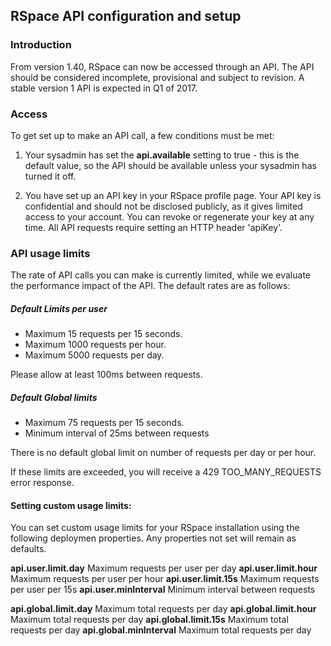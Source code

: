 ## RSpace API configuration and setup

### Introduction

From version 1.40, RSpace can now be accessed through an API. The API should be considered incomplete, provisional and subject to revision. A stable version 1 API is expected in Q1 of 2017.

### Access

To get set up to make an API call, a few conditions must be met:

1. Your sysadmin has set the **api.available** setting to true - this is the default value, so the API should be available unless your sysadmin has turned it off.

2. You have set up an API key in your RSpace profile page. Your API key is confidential and should not be disclosed publicly, as it gives limited access to your account. You can revoke or regenerate your key at any time. All API requests require setting an HTTP header 'apiKey’.

### API usage limits

The rate of API calls you can make is currently limited, while we evaluate the performance impact of the API. The default rates are as follows:

##### Default Limits per user

* Maximum 15 requests per 15 seconds.
* Maximum 1000 requests per hour.
* Maximum 5000 requests per day.

Please allow at least 100ms between requests.

##### Default Global limits

* Maximum 75 requests per 15 seconds.
* Minimum interval of 25ms between requests

There is no default global limit on number of requests per day or per hour.

If these limits are exceeded, you will receive a 429 TOO\_MANY\_REQUESTS error response.

#### Setting custom usage limits:

You can set custom usage limits for your RSpace installation using the following deploymen properties. Any properties not set will remain as defaults.

**api.user.limit.day** Maximum requests per user per day
**api.user.limit.hour** Maximum requests per user per hour
**api.user.limit.15s** Maximum requests per user per 15s
**api.user.minInterval** Minimum interval between requests

**api.global.limit.day** Maximum total requests per day
**api.global.limit.hour** Maximum total requests per day
**api.global.limit.15s** Maximum total requests per day
**api.global.minInterval** Maximum total requests per day
